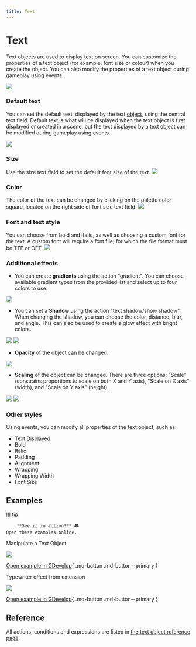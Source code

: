 ```yaml
---
title: Text
---
```

# Text

Text objects are used to display text on screen. You can customize the properties of a text object (for example, font size or colour) when you create the object. You can also modify the properties of a text object during gameplay using events.

![](TextObjectProperties.png)

### Default text

You can set the default text, displayed by the text [object](/gdevelop5/objects), using the central text field. Default text is what will be displayed when the text object is first displayed or created in a scene, but the text displayed by a text object can be modified during gameplay using events.

![](change-text.png)

### Size

Use the size text field to set the default font size of the text.
![](change-size-of-text.png)

### Color

The color of the text can be changed by clicking on the palette color square, located on the right side of font size text field.
![](change-color-of-text.png)

### Font and text style

You can choose from bold and italic, as well as choosing a custom font for the text. A custom font will require a font file, for which the file format must be TTF or OFT.
 ![](change-style-of-text.png)

### Additional effects

  * You can create **gradients** using the action "gradient". You can choose available gradient types from the provided list and select up to four colors to use.

![](textgradient.png)

  * You can set a **Shadow** using the action "text shadow/show shadow". When changing the shadow, you can choose the color, distance, blur, and angle.  This can also be used to create a glow effect with bright colors.

![](showtextshadow.png)
![](changetextshadow.png)

  * **Opacity** of the object can be changed.

![](changetextopacity.png)

  * **Scaling** of the object can be changed. There are three options: "Scale" (constrains proportions to scale on both X and Y axis), "Scale on X axis" (width), and "Scale on Y axis" (height).

![](textscaling.png)
![](modifytextscale.png)

### Other styles

Using events, you can modify all properties of the text object, such as:

  * Text Displayed
  * Bold
  * Italic
  * Padding
  * Alignment
  * Wrapping
  * Wrapping Width
  * Font Size

## Examples

!!! tip

        **See it in action!** 🎮
    Open these examples online.

Manipulate a Text Object

[![](changetextexample1.png)](https://editor.gdevelop.io/?project=example://manipulate-text-object)

[Open example in GDevelop](https://editor.gdevelop.io/?project=example://manipulate-text-object){ .md-button .md-button--primary }

Typewriter effect from extension

[![](type-ontexteffectexample.png)](https://editor.gdevelop.io/?project=example://type-on-text-effect)

[Open example in GDevelop](https://editor.gdevelop.io/?project=example://type-on-text-effect){ .md-button .md-button--primary }

## Reference

All actions, conditions and expressions are listed in [the text object reference page](/gdevelop5/all-features/text-object/reference/).